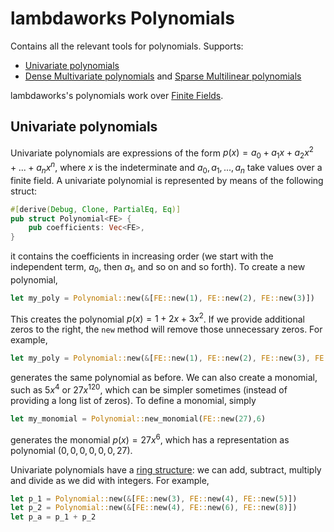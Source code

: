 # lambdaworks Polynomials

Contains all the relevant tools for polynomials. Supports:
- [Univariate polynomials](https://github.com/lambdaclass/lambdaworks/blob/main/math/src/polynomial/mod.rs)
- [Dense Multivariate polynomials](https://github.com/lambdaclass/lambdaworks/blob/main/math/src/polynomial/dense_multilinear_poly.rs) and [Sparse Multilinear polynomials](https://github.com/lambdaclass/lambdaworks/blob/main/math/src/polynomial/sparse_multilinear_poly.rs)

lambdaworks's polynomials work over [Finite Fields](https://github.com/lambdaclass/lambdaworks/tree/main/math/src/field).

## Univariate polynomials

Univariate polynomials are expressions of the form $p(x) = a_0 + a_1 x + a_2 x^2 + ... + a_n x^n$, where $x$ is the indeterminate and $a_0, a_1 , ... , a_n$ take values over a finite field. A univariate polynomial is represented by means of the following struct:
```rust
#[derive(Debug, Clone, PartialEq, Eq)]
pub struct Polynomial<FE> {
    pub coefficients: Vec<FE>,
}
```
it contains the coefficients in increasing order (we start with the independent term, $a_0$, then $a_1$, and so on and so forth). To create a new polynomial,
```rust
let my_poly = Polynomial::new(&[FE::new(1), FE::new(2), FE::new(3)])
```
This creates the polynomial $p(x) = 1 + 2 x + 3 x^2$. If we provide additional zeros to the right, the `new` method will remove those unnecessary zeros. For example,
```rust
let my_poly = Polynomial::new(&[FE::new(1), FE::new(2), FE::new(3), FE::ZERO])
```
generates the same polynomial as before. We can also create a monomial, such as $5 x^4$ or $27 x^{120}$, which can be simpler sometimes (instead of providing a long list of zeros). To define a monomial, simply
```rust
let my_monomial = Polynomial::new_monomial(FE::new(27),6)
```
generates the monomial $p(x) = 27 x^6$, which has a representation as polynomial $(0,0,0,0,0,0,27)$.

Univariate polynomials have a [ring structure](https://en.wikipedia.org/wiki/Ring_(mathematics)): we can add, subtract, multiply and divide as we did with integers. For example,
```rust
let p_1 = Polynomial::new(&[FE::new(3), FE::new(4), FE::new(5)])
let p_2 = Polynomial::new(&[FE::new(4), FE::new(6), FE::new(8)])
let p_a = p_1 + p_2
```

